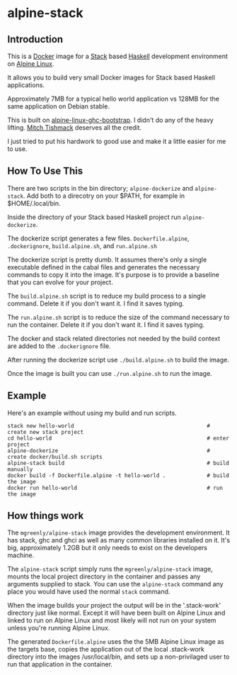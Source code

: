 # alpine-stack

## Introduction

This is a [Docker](https://www.docker.com/) image for a [Stack](http://docs.haskellstack.org/en/stable/README.html) based [Haskell](https://www.haskell.org/) development environment on [Alpine Linux](http://alpinelinux.org/).

It allows you to build very small Docker images for Stack based Haskell applications.

Approximately 7MB for a typical hello world application vs 128MB for the same application on Debian stable.

This is built on [alpine-linux-ghc-bootstrap](https://github.com/mitchty/alpine-linux-ghc-bootstrap).  I didn't do any of the heavy lifting.  [Mitch Tishmack](https://github.com/mitchty/) deserves all the credit.

I just tried to put his hardwork to good use and make it a little easier for me to use.

## How To Use This

There are two scripts in the bin directory; `alpine-dockerize` and `alpine-stack`.  Add both to a direcotry on your $PATH, for example in $HOME/.local/bin.

Inside the directory of your Stack based Haskell project run `alpine-dockerize`.

The dockerize script generates a few files.  `Dockerfile.alpine`, `.dockerignore`, `build.alpine.sh`, and `run.alpine.sh`

The dockerize script is pretty dumb.  It assumes there's only a single executable defined in the cabal files and generates the necessary commands to copy it into the image.  It's purpose is to provide a baseline that you can evolve for your project.

The `build.alpine.sh` script is to reduce my build process to a single command. Delete it if you don't want it. I find it saves typing.

The `run.alpine.sh` script is to reduce the size of the command necessary to run the container.  Delete it if you don't want it.  I find it saves typing.

The docker and stack related directories not needed by the build context are added to the `.dockerignore` file.

After running the dockerize script use `./build.alpine.sh` to build the image.

Once the image is built you can use `./run.alpine.sh` to run the image.

## Example

Here's an example without using my build and run scripts.

```
stack new hello-world                                          # create new stack project
cd hello-world                                                 # enter project
alpine-dockerize                                               # create docker/build.sh scripts
alpine-stack build                                             # build manually
docker build -f Dockerfile.alpine -t hello-world .             # build the image
docker run hello-world                                         # run the image
```


## How things work

The `mgreenly/alpine-stack` image provides the development environment.  It has stack, ghc and ghci as well as many common libraries installed on it.  It's big, approximately 1.2GB but it only needs to exist on the developers machine.

The `alpine-stack` script simply runs the `mgreenly/alpine-stack` image, mounts the local project directory in the container and passes any arguments supplied to stack.  You can use the `alpine-stack` command any place you would have used the normal `stack` command.

When the image builds your project the output will be in the '.stack-work' directory just like normal.  Except it will have been built on Alpine Linux and linked to run on Alpine Linux and most likely will not run on your system unless you're running Alpine Linux.

The generated `Dockerfile.alpine` uses the the 5MB Alpine Linux image as the targets base, copies the application out of the local .stack-work directory into the images /usr/local/bin, and sets up a non-privilaged user to run that application in the container.

